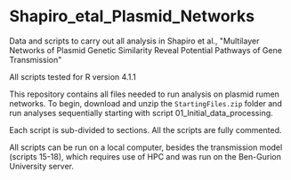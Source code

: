 # Shapiro_etal_Plasmid_Networks
Data and scripts to carry out all analysis in Shapiro et al., "Multilayer Networks of Plasmid Genetic Similarity Reveal Potential Pathways of Gene Transmission"

All scripts tested for R version 4.1.1

This repository contains all files needed to run analysis on plasmid rumen networks. To begin, download and unzip the `StartingFiles.zip` folder and run analyses sequentially starting with script 01_Initial_data_processing.

Each script is sub-divided to sections. All the scripts are fully commented.

All scripts can be run on a local computer, besides the transmission model (scripts 15-18), which requires use of HPC and was run on the Ben-Gurion University server.
